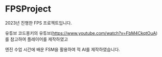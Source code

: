 # FPSProject


2023년 진행한 FPS 프로젝트입니다.

유튜브 코드몽키의 유튜브(https://www.youtube.com/watch?v=FbM4CkqtOuA)를 참고하여 플레이어를 제작하였고

엔진 수업 시간에 배운 FSM을 활용하여 적 AI를 제작하였습니다.
